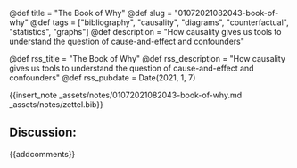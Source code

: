 @def title = "The Book of Why"
@def slug = "01072021082043-book-of-why"
@def tags = ["bibliography", "causality", "diagrams", "counterfactual", "statistics", "graphs"]
@def description = "How causality gives us tools to understand the question of cause-and-effect and confounders"

@def rss_title = "The Book of Why"
@def rss_description = "How causality gives us tools to understand the question of cause-and-effect and confounders"
@def rss_pubdate = Date(2021, 1, 7)

{{insert_note _assets/notes/01072021082043-book-of-why.md _assets/notes/zettel.bib}}

## Discussion:

{{addcomments}}
